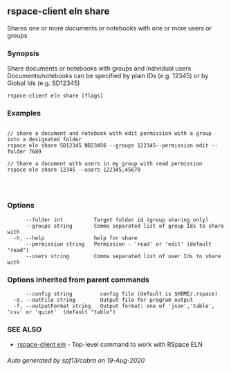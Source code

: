 ## rspace-client eln share

Shares one or more documents or notebooks with one or more users or groups

### Synopsis

Share documents or notebooks with groups and individual users
	Documents/notebooks can be specified by plain IDs (e.g. 12345) or by Global Ids (e.g. SD12345)
	

```
rspace-client eln share [flags]
```

### Examples

```

// share a document and notebook with edit permission with a group into a designated folder
rspace eln share SD12345 NB23456 --groups 122345--permission edit --folder 7689

// Share a document with users in my group with read permission
rspace eln share 12345 --users 122345,45678


	
```

### Options

```
      --folder int          Target folder id (group sharing only)
      --groups string       Comma separated list of group Ids to share with
  -h, --help                help for share
      --permission string   Permission - 'read' or 'edit' (default "read")
      --users string        Comma separated list of user Ids to share with
```

### Options inherited from parent commands

```
      --config string         config file (default is $HOME/.rspace)
  -o, --outFile string        Output file for program output
  -f, --outputFormat string   Output format: one of 'json','table', 'csv' or 'quiet'  (default "table")
```

### SEE ALSO

* [rspace-client eln](rspace-client_eln.md)	 - Top-level command to work with RSpace ELN

###### Auto generated by spf13/cobra on 19-Aug-2020
